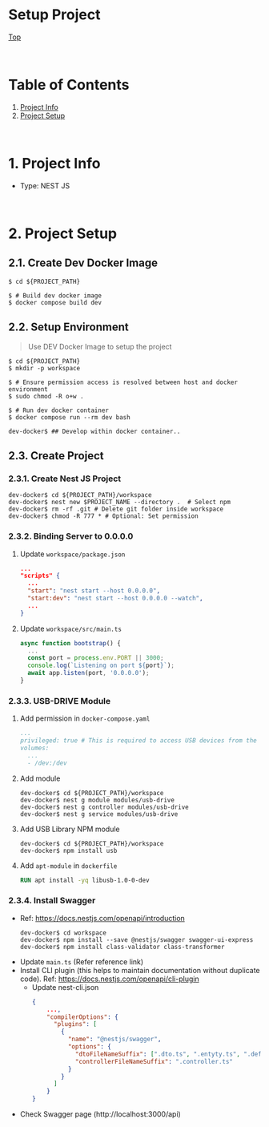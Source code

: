 # Setup Project

[Top](./README.md)

<br>

# Table of Contents
1. [Project Info](#ProjectInfo)
2. [Project Setup](#ProjectSetup)

<br>

# 1. Project Info <a name="ProjectInfo"></a>
- Type: NEST JS

<br>

# 2. Project Setup <a name="ProjectSetup"></a>

## 2.1. Create Dev Docker Image
```console
$ cd ${PROJECT_PATH}

$ # Build dev docker image
$ docker compose build dev
```

## 2.2. Setup Environment
> Use DEV Docker Image to setup the project
```console
$ cd ${PROJECT_PATH}
$ mkdir -p workspace

$ # Ensure permission access is resolved between host and docker environment
$ sudo chmod -R o+w . 

$ # Run dev docker container
$ docker compose run --rm dev bash

dev-docker$ ## Develop within docker container..
```

## 2.3. Create Project

### 2.3.1. Create Nest JS Project
```console
dev-docker$ cd ${PROJECT_PATH}/workspace
dev-docker$ nest new $PROJECT_NAME --directory .  # Select npm
dev-docker$ rm -rf .git # Delete git folder inside workspace
dev-docker$ chmod -R 777 * # Optional: Set permission
```

### 2.3.2. Binding Server to 0.0.0.0
1. Update `workspace/package.json`
    ```json
    ...
    "scripts" {
      ...
      "start": "nest start --host 0.0.0.0",
      "start:dev": "nest start --host 0.0.0.0 --watch",
      ...
    }
    ```
2. Update `workspace/src/main.ts`
    ```ts
    async function bootstrap() {
      ...
      const port = process.env.PORT || 3000;
      console.log(`Listening on port ${port}`);
      await app.listen(port, '0.0.0.0');
    }
    ```

### 2.3.3. USB-DRIVE Module
1. Add permission in `docker-compose.yaml`
    ```yaml
    ...
    privileged: true # This is required to access USB devices from the docker container
    volumes:
      ...
      - /dev:/dev
    ```
2. Add module
    ```console
    dev-docker$ cd ${PROJECT_PATH}/workspace
    dev-docker$ nest g module modules/usb-drive
    dev-docker$ nest g controller modules/usb-drive
    dev-docker$ nest g service modules/usb-drive
    ```
3. Add USB Library NPM module
    ```console
    dev-docker$ cd ${PROJECT_PATH}/workspace
    dev-docker$ npm install usb
    ```
4. Add `apt-module` in `dockerfile`
    ```dockerfile
    RUN apt install -yq libusb-1.0-0-dev
    ```

### 2.3.4. Install Swagger
- Ref: https://docs.nestjs.com/openapi/introduction
  ```console
  dev-docker$ cd workspace
  dev-docker$ npm install --save @nestjs/swagger swagger-ui-express
  dev-docker$ npm install class-validator class-transformer
  ```
- Update `main.ts` (Refer reference link)
- Install CLI plugin (this helps to maintain documentation without duplicate code). Ref: https://docs.nestjs.com/openapi/cli-plugin
  - Update nest-cli.json
    ```json
    {
        ...,
        "compilerOptions": {
          "plugins": [
            {
              "name": "@nestjs/swagger",
              "options": {
                "dtoFileNameSuffix": [".dto.ts", ".entyty.ts", ".def.ts"],
                "controllerFileNameSuffix": ".controller.ts"
              }
            }
          ]
        }
    }
    ```
- Check Swagger page (http://localhost:3000/api)


<br>

